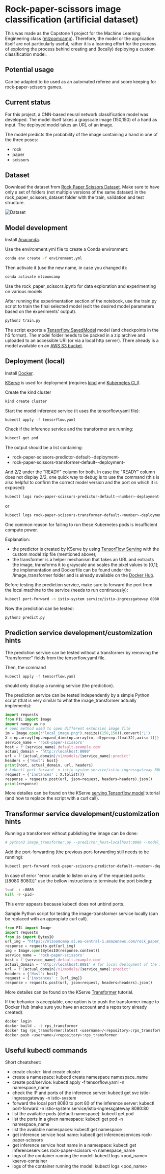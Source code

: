 # Rock-paper-scissors image classification (artificial dataset)
This was made as the Capstone 1 project for the Machine Learning Engineering class ([mlzoomcamp](https://github.com/alexeygrigorev/mlbookcamp-code/tree/master/course-zoomcamp)). Therefore, the model or the application itself are not particularly useful, rather it is a learning effort for the process of exploring the process behind creating and (locally) deploying a custom classification model.

## Potential usage

Can be adapted to be used as an automated referee and score keeping for rock-paper-scissors games.

## Current status

For this project, a CNN-based neural network classification model was developed.
The model itself takes a grayscale image (150,150) of a hand as input.
The deployed model takes an URL of an image. 

The model predicts the probability of the image containing a hand in one of the three poses:
 - rock
 - paper
 - scissors

## Dataset 
Download the dataset from [Rock Paper Scissors Dataset](https://www.kaggle.com/datasets/sanikamal/rock-paper-scissors-dataset). Make sure to have only a set of folders (not multiple versions of the same dataset) in the rock\_paper\_scissors\_dataset folder with the train, validation and test structure.

  ![Dataset](https://github.com/daniel-gheorghita/mlzoomcamp/blob/main/Projects/Capstone_1_rock_paper_scissor_classification/sample_dataset.png)

## Model development
Install [Anaconda](https://www.anaconda.com/products/distribution).

Use the environment.yml file to create a Conda environment: 
```sh
conda env create -f environment.yml
```

Then activate it (use the new name, in case you changed it):
```sh
conda activate mlzoomcamp
```

Use the rock\_paper\_scissors.ipynb for data exploration and experimenting on various models. 

After running the experimentation section of the notebook, use the train.py script to train the final selected model (edit the desired model parameters based on the experiments' output). 
```sh
python3 train.py
```

The script exports a  [Tensorflow SavedModel](https://www.tensorflow.org/guide/saved_model) model (and checkpoints in the h5 format). The model folder needs to be packed in a zip archive and uploaded to an accessible URI (or via a local http server). There already is a model available on an [AWS S3 bucket](https://mlzoomcamp.s3.eu-central-1.amazonaws.com/rock_paper_scissors_model/rps-model-1.zip).

## Deployment (local)
Install [Docker](https://www.docker.com/).

[KServe](https://kserve.github.io/website/0.9/get_started/) is used for deployment (requires [kind](https://kind.sigs.k8s.io/docs/user/quick-start) and [Kubernetes CLI](https://kubernetes.io/docs/tasks/tools/)).

Create the kind cluster
```sh
kind create cluster
```

Start the model inference service (it uses the tensorflow.yaml file):
```sh
kubectl apply -f tensorflow.yaml
```

Check if the inference service and the transformer are running:
```sh
kubectl get pod
```

The output should be a list containing:
 - rock-paper-scissors-predictor-default-<number>-deployment-<ID>
 - rock-paper-scissors-transformer-default-<number>-deployment-<ID>

And 2/2 under the "READY" column for both. In case the "READY" column does not display 2/2, one quick way to debug is to use the command (this is also helpful to confirm the correct model version and the port on which it is exposed):
```sh
kubectl logs rock-paper-scissors-predictor-default-<number>-deployment-<ID> kserve-container
```

or 

```sh
kubectl logs rock-paper-scissors-transformer-default-<number>-deployment-<ID> kserve-container
```

One common reason for failing to run these Kubernetes pods is insufficient compute power.

Explanation: 
 - the predictor is created by KServe by using [TensorFlow Serving](https://www.tensorflow.org/tfx/guide/serving) with the custom model zip file (mentioned above);
 - the transformer is a helper mechanism that takes an URL and extracts the image, transforms it to grayscale and scales the pixel values to [0,1]; the implementation and Dockerfile can be found under the /image_transformer folder and is already available on the [Docker Hub](https://hub.docker.com/layers/danielghe/mlzoomcamp/rps\_transformer/images/sha256-d54d25b39705e2e2bbd7aae5b77e347dbe1b54b7fd15624f6ba41c8a01a4d48a?context=explore). 

Before testing the prediction service, make sure to forward the port from the local machine to the service (needs to run continuously):

```sh
kubectl port-forward -n istio-system service/istio-ingressgateway 8080:80
```

Now the prediction can be tested:
```sh
python3 predict.py
```

## Prediction service development/customization hints

The prediction service can be tested without a transformer by removing the "transformer" fields from the tensorflow.yaml file. 

Then, the command
```sh
kubectl apply -f tensorflow.yaml
```
should only display a running service (the prediction).

The prediction service can be tested independently by a simple Python script (that is very similar to what the image_transformer actually implements):
```python
import requests
from PIL import Image
import numpy as np
# open method used to open different extension image file
im = Image.open(r"local_image.png").resize((150,150)).convert('L')
X = np.array([np.expand_dims(np.array(im, dtype=np.float32),axis=-1)]) / 255
service_name = 'rock-paper-scissors'
host = f'{service_name}.default.example.com'
actual_domain = 'http://localhost:8080'
url = f'{actual_domain}/v1/models/{service_name}:predict'
headers = {'Host': host}
print(host, actual_domain, url, headers)
# kubectl port-forward -n istio-system service/istio-ingressgateway 8080:80   <- has to be running
request = {'instances' : X.tolist()}
response = requests.post(url, json=request, headers=headers).json()
print(response)
```

More detailes can be found on the KServe [serving Tensorflow model](https://kserve.github.io/website/modelserving/v1beta1/tensorflow/) tutorial (and how to replace the script with a curl call).

## Transformer service development/customization hints

Running a transformer without publishing the image can be done:
```sh
# python3 image_transformer.py --predictor_host=localhost:8080 --model_name=rock-paper-scissors --http_port=8081
```

Add the port-forwarding (the previous port-forwarding still needs to be running):
```sh
kubectl port-forward rock-paper-scissors-predictor-default-<number>-deployment-<ID> 8080:8080
```

In case of error "error: unable to listen on any of the requested ports: [{8080 8080}]" use the bellow instructions to terminate the port binding:
```sh
lsof -i :8080
kill -9 <pid>
```
This error appears because kubectl does not unbind ports.

Sample Python script for testing the image-transformer service locally (can be replaced with an appropiate curl call).
```python
from PIL import Image
import requests
from io import BytesIO
url_img = "https://mlzoomcamp.s3.eu-central-1.amazonaws.com/rock_paper_scissors_model/test/rock/testrock01-00.png"
response = requests.get(url_img)
img = Image.open(BytesIO(response.content))
service_name = 'rock-paper-scissors'
host = f'{service_name}.default.example.com'
actual_domain = 'http://localhost:8081' # for local deployment of the image transformer
url = f'{actual_domain}/v1/models/{service_name}:predict'
headers = {'Host': host}
request = {'instances' : [url_img]}
response = requests.post(url, json=request, headers=headers).json()
```

More detailes can be found on the KServe [Transformer](https://kserve.github.io/website/modelserving/v1beta1/transformer/torchserve_image_transformer/) tutorial.

If the behavior is acceptable, one option is to push the transformer image to Docker Hub (make sure you have an account and a repository already created):
```sh
docker login
docker build . -t rps_transformer
docker tag rps_transformer:latest <username>/<repository>:rps_transformer
docker push <username>/<repository>:rps_transformer
```

## Useful kubectl commands

Short cheatsheet:
 - create cluster: kind create cluster
 - create a namespace: kubectl create namespace namespace_name
 - create pod/service: kubectl apply -f tensorflow.yaml -n namespace_name
 - check the IP and ports of the inference server: kubectl get svc istio-ingressgateway -n istio-system
 - forward the local port 8080 to port 80 of the inference server: kubectl port-forward -n istio-system service/istio-ingressgateway 8080:80
 - list the available pods (default namespace): kubectl get pod
 - list the ports in a given namespace: kubectl get pod -n namespace_name
 - list the available namespaces: kubectl get namespace
 - get inference service host name: kubectl get inferenceservices rock-paper-scissors
 - get inference service host name in a namespace: kubectl get inferenceservices rock-paper-scissors -n namespace_name
 - logs of the container running the model: kubectl logs <pod_name> kserve-container
 - logs of the container running the model: kubectl logs <pod_name>


